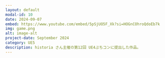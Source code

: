 ```yaml
---
layout: default
modal-id: 10
date: 2024-09-07
embed: https://www.youtube.com/embed/5pSjUO5F_Xk?si=HOGnCOhroQdoEb7k
img: game.png
alt: image-alt
project-date: September 2024
category: UE5
description: historia さん主催の第12回 UE4ぷちコンに提出した作品。
---
```



